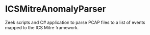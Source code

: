 # ICSMitreAnomalyParser
Zeek scripts and C# application to parse PCAP files to a list of events mapped to the ICS Mitre framework.
